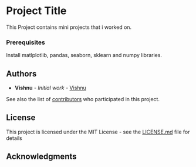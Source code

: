 # Project Title

This Project contains mini projects that i worked on.


### Prerequisites

Install matlplotlib, pandas, seaborn, sklearn and numpy libraries.

## Authors

* **Vishnu** - *Initial work* - [Vishnu](https://github.com/Vishnuvardhan777)

See also the list of [contributors](https://github.com/your/project/contributors) who participated in this project.

## License

This project is licensed under the MIT License - see the [LICENSE.md](LICENSE.md) file for details

## Acknowledgments


